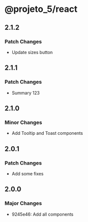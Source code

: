 # @projeto_5/react

## 2.1.2

### Patch Changes

- Update sizes button

## 2.1.1

### Patch Changes

- Summary 123

## 2.1.0

### Minor Changes

- Add Tooltip and Toast components

## 2.0.1

### Patch Changes

- Add some fixes

## 2.0.0

### Major Changes

- 9245e46: Add all components
